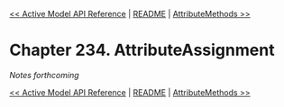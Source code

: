 [&lt;&lt; Active Model API Reference](ch233-active-model-api-reference.md) | [README](README.md) | [AttributeMethods &gt;&gt;](ch235-attributemethods.md)

# Chapter 234. AttributeAssignment

*Notes forthcoming*

[&lt;&lt; Active Model API Reference](ch233-active-model-api-reference.md) | [README](README.md) | [AttributeMethods &gt;&gt;](ch235-attributemethods.md)